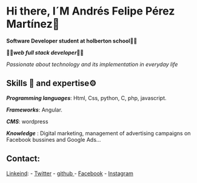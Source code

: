 # Hi there, I´M Andrés Felipe Pérez Martínez👋 

**Software Developer student at holberton school🧑‍🎓**


🧑‍💻***web full stack developer***🧑‍💻

*Passionate about technology and its implementation in everyday life*

## Skills 🔧 and expertise⚙️

***Programming languages***: Html, Css, python, C, php, javascript.

***Frameworks***: Angular.

***CMS***: wordpress


***Knowledge*** : Digital marketing, management of advertising campaigns on Facebook bussines and Google Ads...


## Contact:
[Linkeind](https://www.linkedin.com/in/anfepema700/): - [Twitter](https://twitter.com/andres97083145) - [github   ](https://github.com/anfepema700) - [Facebook](https://www.facebook.com/anfepema700/) - [Instagram](https://www.instagram.com/perezmartinezandresfelipe/) 
